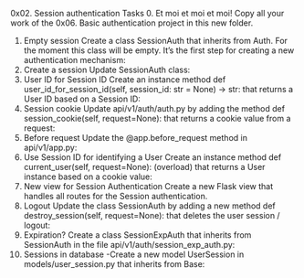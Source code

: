 0x02. Session authentication
Tasks
0. Et moi et moi et moi!
Copy all your work of the 0x06. Basic authentication project in this new folder.
1. Empty session
Create a class SessionAuth that inherits from Auth. For the moment this class will be empty. It’s the first step for creating a new authentication mechanism:
2. Create a session
Update SessionAuth class:
3. User ID for Session ID
Create an instance method def user_id_for_session_id(self, session_id: str = None) -> str: that returns a User ID based on a Session ID:
4. Session cookie
Update api/v1/auth/auth.py by adding the method def session_cookie(self, request=None): that returns a cookie value from a request:
5. Before request
Update the @app.before_request method in api/v1/app.py:
6. Use Session ID for identifying a User
Create an instance method def current_user(self, request=None): (overload) that returns a User instance based on a cookie value:
7. New view for Session Authentication
Create a new Flask view that handles all routes for the Session authentication.
8. Logout
Update the class SessionAuth by adding a new method def destroy_session(self, request=None): that deletes the user session / logout:
9. Expiration?
Create a class SessionExpAuth that inherits from SessionAuth in the file api/v1/auth/session_exp_auth.py:
10. Sessions in database
-Create a new model UserSession in models/user_session.py that inherits from Base:
